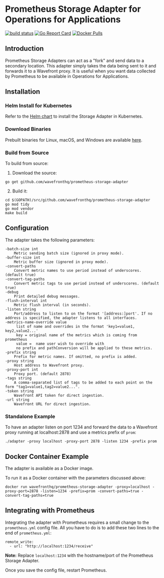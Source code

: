# Prometheus Storage Adapter for Operations for Applications
[![build status][ci-img]][ci] [![Go Report Card][go-report-img]][go-report] [![Docker Pulls][docker-pull-img]][docker-img]

## Introduction
Prometheus Storage Adapters can act as a "fork" and send data to a secondary location. This adapter simply takes the data being sent to it and forwards it to a Wavefront proxy. It is useful when you want data collected by Prometheus to be available in Operations for Applications.

## Installation

### Helm Install for Kubernetes
Refer to the [Helm chart](https://github.com/wavefrontHQ/helm#installation) to install the Storage Adapter in Kubernetes.

### Download Binaries
Prebuilt binaries for Linux, macOS, and Windows are available [here](https://github.com/wavefrontHQ/prometheus-storage-adapter/releases).

### Build from Source
To build from source:

1. Download the source:
```
go get github.com/wavefronthq/prometheus-storage-adapter
```
2. Build it:
```
cd $(GOPATH)/src/github.com/wavefronthq/prometheus-storage-adapter
go mod tidy
go mod vendor
make build
```

## Configuration
The adapter takes the following parameters:
```
-batch-size int
    Metric sending batch size (ignored in proxy mode).
-buffer-size int
    Metric buffer size (ignored in proxy mode).
-convert-paths
    Convert metric names to use period instead of underscores. (default true)
-convert-tag-paths
    Convert metric tags to use period instead of underscores. (default true)
-debug
    Print detailed debug messages.
-flush-interval int
    Metric flush interval (in seconds).
-listen string
    Port/address to listen to on the format '[address:]port'. If no address is specified, the adapter listens to all interfaces.
-metrics-name-override value
     list of name and overrides in the format 'key1=value1, key2,value2...'
     key = original name of the metrics which is coming from prometheus
     value =  name user wish to override with
     no prefix and pathConversion will be applied to these metrics.
-prefix string
    Prefix for metric names. If omitted, no prefix is added.
-proxy string
    Host address to Wavefront proxy.
-proxy-port int
    Proxy port. (default 2878)
-tags string
    A comma-separated list of tags to be added to each point on the form "tag1=value1,tag2=value2...".
-token string
    Wavefront API token for direct ingestion.
-url string
    Wavefront URL for direct ingestion.
```

### Standalone Example
To have an adapter listen on port 1234 and forward the data to a Wavefront proxy running at localhost:2878 and use a metrics prefix of `prom`:
```
./adapter -proxy localhost -proxy-port 2878 -listen 1234 -prefix prom
```

## Docker Container Example
The adapter is available as a Docker image.

To run it as a Docker container with the parameters discussed above:
```
docker run wavefronthq/prometheus-storage-adapter -proxy=localhost -proxy-port=2878 -listen=1234 -prefix=prom -convert-paths=true -convert-tag-paths=true
```

## Integrating with Prometheus
Integrating the adapter with Prometheus requires a small change to the `prometheus.yml` config file. All you have to do is to add these two lines to the end of `prometheus.yml`:

```
remote_write:
  - url: "http://localhost:1234/receive"
```
**Note:** Replace `localhost:1234` with the hostname/port of the Prometheus Storage Adapter.

Once you save the config file, restart Prometheus.


[ci-img]: https://github.com/wavefrontHQ/prometheus-storage-adapter/actions/workflows/go.yml/badge.svg
[ci]: https://github.com/wavefrontHQ/prometheus-storage-adapter/actions/workflows/go.yml
[go-report-img]: https://goreportcard.com/badge/github.com/wavefronthq/prometheus-storage-adapter
[go-report]: https://goreportcard.com/report/github.com/wavefronthq/prometheus-storage-adapter
[docker-pull-img]: https://img.shields.io/docker/pulls/wavefronthq/prometheus-storage-adapter.svg?logo=docker
[docker-img]: https://hub.docker.com/r/wavefronthq/prometheus-storage-adapter/
